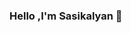 ### Hello ,I'm Sasikalyan 👋

<!--
**KanakamSasikalyan/KanakamSasikalyan** is a ✨ _special_ ✨ repository because its `README.md` (this file) appears on your GitHub profile.

Here are some ideas to get you started:

- 🔭 I’m currently working on OpenSource Project on Python
- 🌱 I’m currently learning Java Programming
- 👯 I’m looking to collaborate on ...
- 🤔 I’m looking for help with DataStructures & Algo
- 💬 Ask me about Related to technical stuff
- 📫 How to reach me: ...
- 😄 Pronouns: Tagore
- ⚡ Fun fact: Hello World😋
-->
